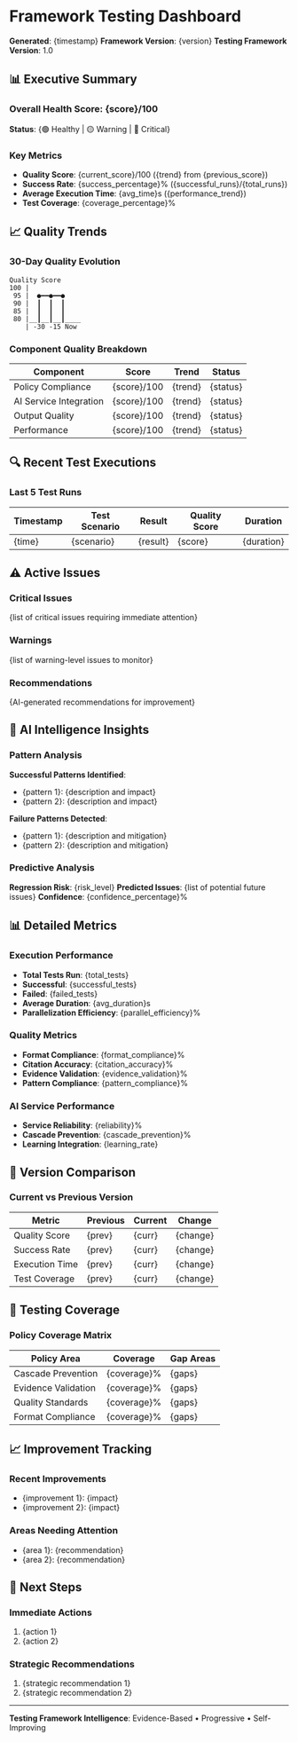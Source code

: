 # Framework Testing Dashboard

**Generated**: {timestamp}
**Framework Version**: {version}
**Testing Framework Version**: 1.0

## 📊 Executive Summary

### Overall Health Score: {score}/100

**Status**: {🟢 Healthy | 🟡 Warning | 🔴 Critical}

### Key Metrics
- **Quality Score**: {current_score}/100 ({trend} from {previous_score})
- **Success Rate**: {success_percentage}% ({successful_runs}/{total_runs})
- **Average Execution Time**: {avg_time}s ({performance_trend})
- **Test Coverage**: {coverage_percentage}%

## 📈 Quality Trends

### 30-Day Quality Evolution
```
Quality Score
100 |    
 95 |  ●━━●━━●
 90 |  ┃  ┃  ┃
 85 |  ┃  ┃  ┃
 80 |__┃__┃__┃____
    | -30 -15 Now
```

### Component Quality Breakdown
| Component | Score | Trend | Status |
|-----------|-------|-------|---------|
| Policy Compliance | {score}/100 | {trend} | {status} |
| AI Service Integration | {score}/100 | {trend} | {status} |
| Output Quality | {score}/100 | {trend} | {status} |
| Performance | {score}/100 | {trend} | {status} |

## 🔍 Recent Test Executions

### Last 5 Test Runs
| Timestamp | Test Scenario | Result | Quality Score | Duration |
|-----------|---------------|---------|---------------|----------|
| {time} | {scenario} | {result} | {score} | {duration} |

## ⚠️ Active Issues

### Critical Issues
{list of critical issues requiring immediate attention}

### Warnings
{list of warning-level issues to monitor}

### Recommendations
{AI-generated recommendations for improvement}

## 🧠 AI Intelligence Insights

### Pattern Analysis
**Successful Patterns Identified**:
- {pattern 1}: {description and impact}
- {pattern 2}: {description and impact}

**Failure Patterns Detected**:
- {pattern 1}: {description and mitigation}
- {pattern 2}: {description and mitigation}

### Predictive Analysis
**Regression Risk**: {risk_level}
**Predicted Issues**: {list of potential future issues}
**Confidence**: {confidence_percentage}%

## 📊 Detailed Metrics

### Execution Performance
- **Total Tests Run**: {total_tests}
- **Successful**: {successful_tests}
- **Failed**: {failed_tests}
- **Average Duration**: {avg_duration}s
- **Parallelization Efficiency**: {parallel_efficiency}%

### Quality Metrics
- **Format Compliance**: {format_compliance}%
- **Citation Accuracy**: {citation_accuracy}%
- **Evidence Validation**: {evidence_validation}%
- **Pattern Compliance**: {pattern_compliance}%

### AI Service Performance
- **Service Reliability**: {reliability}%
- **Cascade Prevention**: {cascade_prevention}%
- **Learning Integration**: {learning_rate}

## 🔄 Version Comparison

### Current vs Previous Version
| Metric | Previous | Current | Change |
|--------|----------|---------|---------|
| Quality Score | {prev} | {curr} | {change} |
| Success Rate | {prev} | {curr} | {change} |
| Execution Time | {prev} | {curr} | {change} |
| Test Coverage | {prev} | {curr} | {change} |

## 🎯 Testing Coverage

### Policy Coverage Matrix
| Policy Area | Coverage | Gap Areas |
|-------------|----------|-----------|
| Cascade Prevention | {coverage}% | {gaps} |
| Evidence Validation | {coverage}% | {gaps} |
| Quality Standards | {coverage}% | {gaps} |
| Format Compliance | {coverage}% | {gaps} |

## 📈 Improvement Tracking

### Recent Improvements
- {improvement 1}: {impact}
- {improvement 2}: {impact}

### Areas Needing Attention
- {area 1}: {recommendation}
- {area 2}: {recommendation}

## 🔮 Next Steps

### Immediate Actions
1. {action 1}
2. {action 2}

### Strategic Recommendations
1. {strategic recommendation 1}
2. {strategic recommendation 2}

---

**Testing Framework Intelligence**: Evidence-Based • Progressive • Self-Improving
